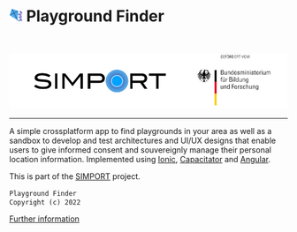 # <img src="src/assets/icon/favicon.png" width="24" height="24" /> Playground Finder

</br>

[![](documents/simport_bmbf_logo.png)](https://simport.net/)

---

A simple crossplatform app to find playgrounds in your area as well as a sandbox to develop and test architectures and UI/UX designs that enable users to give informed consent and souvereignly manage their personal location information.
Implemented using [Ionic][ionic], [Capacitator][capacitor] and [Angular][angular].

This is part of the [SIMPORT][simport] project.

```
Playground Finder
Copyright (c) 2022 
```

[Further information](LICENSE)

[simport]: https://simport.net/
[ionic]: https://ionicframework.com/
[capacitor]: https://capacitorjs.com/
[angular]: https://angular.io/

